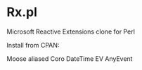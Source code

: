 Rx.pl
=====

Microsoft Reactive Extensions clone for Perl

Install from CPAN:

Moose
aliased
Coro
DateTime
EV
AnyEvent

